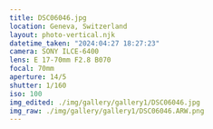 ```yaml
---
title: DSC06046.jpg
location: Geneva, Switzerland
layout: photo-vertical.njk
datetime_taken: "2024:04:27 18:27:23"
camera: SONY ILCE-6400
lens: E 17-70mm F2.8 B070
focal: 70mm
aperture: 14/5
shutter: 1/160
iso: 100
img_edited: ./img/gallery/gallery1/DSC06046.jpg
img_raw: ./img/gallery/gallery1/DSC06046.ARW.png
---
```

